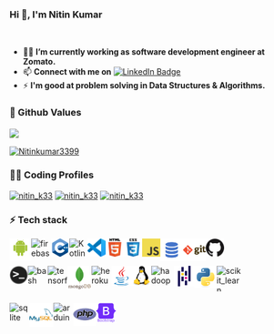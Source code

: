 ### Hi 👋, I'm **Nitin Kumar**  

<img src="https://komarev.com/ghpvc/?username=Nitinkumar3399&style=flat-square&color=blue" alt=""/>

- 👨‍💼 **I’m currently working as software development engineer at Zomato.** 
- 📫 **Connect with me on** <a href="https://www.linkedin.com/in/nitin-kumar-7a74411b2/"><img src="https://img.shields.io/badge/LinkedIn-blue?logo=linkedin&logoColor=white" height="16" width="68" alt="LinkedIn Badge"/></a> 
- ⚡ **I'm good at problem solving in Data Structures & Algorithms.**  

### 🌱 Github Values
<a href="https://github.com/Nitinkumar3399/Nitinkumar3399"><img align="center" src = "https://github-readme-stats.vercel.app/api?username=Nitinkumar3399&&show_icons=true&theme=radical&line_height=20&count_private=false&title_color=ffffff&icon_color=bb2acf&text_color=daf7dc&bg_color=151515"/></a>

<a href="https://github.com/Nitinkumar3399/Nitinkumar3399"><img align="center" src="https://github-readme-stats.vercel.app/api/top-langs?username=Nitinkumar3399&show_icons=true&line_height=20&locale=en&layout=compact&html&text_color=C9CACC&title_color=FFFFFF&icon_color=1C68C5&bg_color=0D1117" alt="Nitinkumar3399" /></a>

### 👨‍💻 Coding Profiles
<a href="https://leetcode.com/u/nitink_33/" target="blank"><img align="center" src="https://cdn.jsdelivr.net/npm/simple-icons@3.1.0/icons/leetcode.svg" alt="nitin_k33" height="29" width="40" /></a>
<a href="https://www.geeksforgeeks.org/user/nitinkumarco19/" target="blank"><img align="center" src="https://cdn.jsdelivr.net/npm/simple-icons@3.1.0/icons/geeksforgeeks.svg" alt="nitin_k33" height="35" width="46" /></a>
<a href="https://www.codechef.com/users/nitin_k33" target="blank"><img align="center" src="https://cdn.jsdelivr.net/npm/simple-icons@3.1.0/icons/codechef.svg" alt="nitin_k33" height="29" width="40" /></a>

### ⚡ Tech stack

<a href="https://developer.android.com" title = "Android" target="_blank"> <img align="left" src="https://raw.githubusercontent.com/devicons/devicon/master/icons/android/android-original-wordmark.svg" alt="android" width="38" height="38"/> </a> 

<a href="https://firebase.google.com/" title = "Firebase" target="_blank" rel="noreferrer"> <img align="left" src="https://www.vectorlogo.zone/logos/firebase/firebase-icon.svg" alt="firebase" width="35" height="35"/> </a>

<a href="https://www.w3schools.com/cpp/" title = "C++" target="_blank"> <img align="left" src="https://raw.githubusercontent.com/devicons/devicon/master/icons/cplusplus/cplusplus-original.svg" alt="cplusplus" width="32" height="32"/> </a>

<a href="#" title = "Kotlin" rel="nofollow"><img align="left" alt="Kotlin" width="32px" height="32" src="https://www.vectorlogo.zone/logos/kotlinlang/kotlinlang-icon.svg" style="max-width:100%;"></a>

 <a href="#" title = "Visual Studio Code" rel="nofollow"><img align="left" alt="Visual Studio Code" width="32px" src="https://raw.githubusercontent.com/github/explore/80688e429a7d4ef2fca1e82350fe8e3517d3494d/topics/visual-studio-code/visual-studio-code.png" style="max-width:100%;"></a>

 <a href="#" title = "HTML5" rel="nofollow"><img align="left" alt="HTML5" width="32px" src="https://raw.githubusercontent.com/github/explore/80688e429a7d4ef2fca1e82350fe8e3517d3494d/topics/html/html.png" style="max-width:100%;"></a>

 <a href="#" title = "Css3" rel="nofollow"><img align="left" alt="CSS3" width="32px" src="https://raw.githubusercontent.com/github/explore/80688e429a7d4ef2fca1e82350fe8e3517d3494d/topics/css/css.png" style="max-width:100%;"></a>

 <a href="#" title = "Javascript" rel="nofollow"><img align="left" alt="JavaScript" width="32px" src="https://raw.githubusercontent.com/github/explore/80688e429a7d4ef2fca1e82350fe8e3517d3494d/topics/javascript/javascript.png" style="max-width:100%;"></a>

 <a href="#" title = "SQL" rel="nofollow"><img align="left" alt="SQL" width="40" height="40" src="https://raw.githubusercontent.com/github/explore/80688e429a7d4ef2fca1e82350fe8e3517d3494d/topics/sql/sql.png" style="max-width:100%;"></a>

  <a href="#" title = "Git" rel="nofollow"><img align="left" alt="Git" width="40" height="40" src="https://raw.githubusercontent.com/github/explore/80688e429a7d4ef2fca1e82350fe8e3517d3494d/topics/git/git.png" style="max-width:100%;"></a>

 <a href="#" title = "Github" rel="nofollow"><img align="left" alt="GitHub" width="32px" src="https://raw.githubusercontent.com/github/explore/78df643247d429f6cc873026c0622819ad797942/topics/github/github.png" style="max-width:100%;"></a>

 <br>
 <br>

 <a href="#" title = "Terminal" rel="nofollow"><img align="left" alt="Terminal" width="32px" src="https://raw.githubusercontent.com/github/explore/80688e429a7d4ef2fca1e82350fe8e3517d3494d/topics/terminal/terminal.png" style="max-width:100%;"></a></p>

<a href="https://www.gnu.org/software/bash/" title = "Bash" target="_blank" rel="noreferrer"> <img align="left" src="https://www.vectorlogo.zone/logos/gnu_bash/gnu_bash-icon.svg" alt="bash" width="35" height="35"/> </a>

<a href="https://www.tensorflow.org" title = "Tensorflow" target="_blank" rel="noreferrer"> <img align="left" src="https://www.vectorlogo.zone/logos/tensorflow/tensorflow-icon.svg" alt="tensorflow" width="35" height="35"/> </a>

<a href="https://www.mongodb.com/" title = "MongoDB" target="_blank" rel="noreferrer"> <img align="left" src="https://raw.githubusercontent.com/devicons/devicon/master/icons/mongodb/mongodb-original-wordmark.svg" alt="mongodb" width="42" height="42"/> </a> 

<a href="https://heroku.com" title = "Heroku" target="_blank" rel="noreferrer"> <img align="left" src="https://www.vectorlogo.zone/logos/heroku/heroku-icon.svg" alt="heroku" width="35" height="35"/> </a> 

<a href="https://www.java.com" title = "Java" target="_blank" rel="noreferrer"> <img align="left" src="https://raw.githubusercontent.com/devicons/devicon/master/icons/java/java-original.svg" alt="java" width="35" height="35"/> </a> 

<a href="https://www.linux.org/" title = "Linux" target="_blank" rel="noreferrer"> <img align="left" src="https://raw.githubusercontent.com/devicons/devicon/master/icons/linux/linux-original.svg" alt="linux" width="35" height="35"/> </a>  

<a href="https://hadoop.apache.org/" title = "Hadoop" target="_blank" rel="noreferrer"> <img align="left" src="https://www.vectorlogo.zone/logos/apache_hadoop/apache_hadoop-icon.svg" alt="hadoop" width="40" height="40"/> </a> 

<a href="https://pandas.pydata.org/" title = "Pandas" target="_blank" rel="noreferrer"> <img align="left" src="https://raw.githubusercontent.com/devicons/devicon/2ae2a900d2f041da66e950e4d48052658d850630/icons/pandas/pandas-original.svg" alt="pandas" width="36" height="36"/> </a>

<a href="https://www.python.org" title = "Python" target="_blank" rel="noreferrer"> <img align="left" src="https://raw.githubusercontent.com/devicons/devicon/master/icons/python/python-original.svg" alt="python" width="39" height="39"/> </a> 

<a href="https://scikit-learn.org/" title = "Scikit-Learn" target="_blank" rel="noreferrer"> <img align="left" src="https://upload.wikimedia.org/wikipedia/commons/0/05/Scikit_learn_logo_small.svg" alt="scikit_learn" width="45" height="45"/> </a> 

<br>
<br>
<br>

<a href="https://www.sqlite.org/" title = "SQLite" target="_blank" rel="noreferrer"> <img align="left" src="https://www.vectorlogo.zone/logos/sqlite/sqlite-icon.svg" alt="sqlite" width="35" height="35"/> </a> 

<a href="https://www.mysql.com/" title = "MYSQL" target="_blank" rel="noreferrer"> <img align="left" src="https://raw.githubusercontent.com/devicons/devicon/master/icons/mysql/mysql-original-wordmark.svg" alt="mysql" width="42" height="42"/> </a> 

<a href="https://www.arduino.cc/" title = "Arduino" target="_blank"> <img align="left" src="https://cdn.worldvectorlogo.com/logos/arduino-1.svg" alt="arduino" width="35" height="35"/> </a>

<a href="https://www.php.net" title = "PHP" target="_blank"> <img align="left" src="https://raw.githubusercontent.com/devicons/devicon/master/icons/php/php-original.svg" alt="php" width="40" height="40"/> </a>

<a href="https://getbootstrap.com" title = "Bootstrap" target="_blank"> <img align="left" src="https://raw.githubusercontent.com/devicons/devicon/master/icons/bootstrap/bootstrap-plain-wordmark.svg" alt="bootstrap" width="35" height="35"/> </a> 

